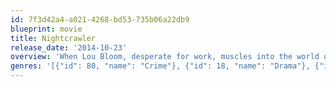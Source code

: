 ```yaml
---
id: 7f3d42a4-a021-4268-bd53-735b06a22db9
blueprint: movie
title: Nightcrawler
release_date: '2014-10-23'
overview: 'When Lou Bloom, desperate for work, muscles into the world of L.A. crime journalism, he blurs the line between observer and participant to become the star of his own story. Aiding him in his effort is Nina, a TV-news veteran.'
genres: '[{"id": 80, "name": "Crime"}, {"id": 18, "name": "Drama"}, {"id": 53, "name": "Thriller"}]'
---
```

